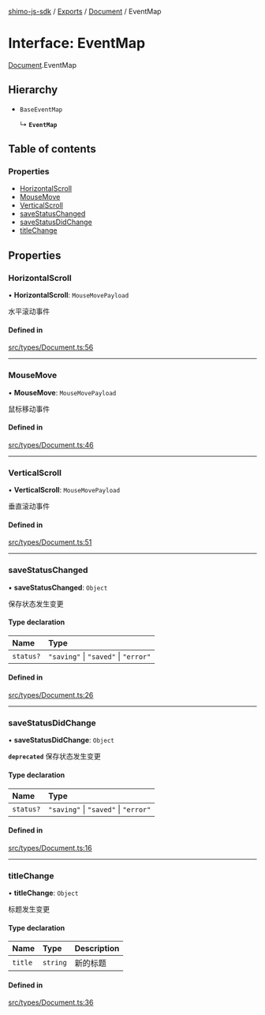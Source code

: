 [shimo-js-sdk](../README.md) / [Exports](../modules.md) / [Document](../modules/Document.md) / EventMap

# Interface: EventMap

[Document](../modules/Document.md).EventMap

## Hierarchy

- `BaseEventMap`

  ↳ **`EventMap`**

## Table of contents

### Properties

- [HorizontalScroll](Document.EventMap.md#horizontalscroll)
- [MouseMove](Document.EventMap.md#mousemove)
- [VerticalScroll](Document.EventMap.md#verticalscroll)
- [saveStatusChanged](Document.EventMap.md#savestatuschanged)
- [saveStatusDidChange](Document.EventMap.md#savestatusdidchange)
- [titleChange](Document.EventMap.md#titlechange)

## Properties

### HorizontalScroll

• **HorizontalScroll**: `MouseMovePayload`

水平滚动事件

#### Defined in

[src/types/Document.ts:56](https://github.com/shimohq/shimo-js-sdk/blob/24329bf/src/types/Document.ts#L56)

___

### MouseMove

• **MouseMove**: `MouseMovePayload`

鼠标移动事件

#### Defined in

[src/types/Document.ts:46](https://github.com/shimohq/shimo-js-sdk/blob/24329bf/src/types/Document.ts#L46)

___

### VerticalScroll

• **VerticalScroll**: `MouseMovePayload`

垂直滚动事件

#### Defined in

[src/types/Document.ts:51](https://github.com/shimohq/shimo-js-sdk/blob/24329bf/src/types/Document.ts#L51)

___

### saveStatusChanged

• **saveStatusChanged**: `Object`

保存状态发生变更

#### Type declaration

| Name | Type |
| :------ | :------ |
| `status?` | ``"saving"`` \| ``"saved"`` \| ``"error"`` |

#### Defined in

[src/types/Document.ts:26](https://github.com/shimohq/shimo-js-sdk/blob/24329bf/src/types/Document.ts#L26)

___

### saveStatusDidChange

• **saveStatusDidChange**: `Object`

**`deprecated`**
保存状态发生变更

#### Type declaration

| Name | Type |
| :------ | :------ |
| `status?` | ``"saving"`` \| ``"saved"`` \| ``"error"`` |

#### Defined in

[src/types/Document.ts:16](https://github.com/shimohq/shimo-js-sdk/blob/24329bf/src/types/Document.ts#L16)

___

### titleChange

• **titleChange**: `Object`

标题发生变更

#### Type declaration

| Name | Type | Description |
| :------ | :------ | :------ |
| `title` | `string` | 新的标题 |

#### Defined in

[src/types/Document.ts:36](https://github.com/shimohq/shimo-js-sdk/blob/24329bf/src/types/Document.ts#L36)

